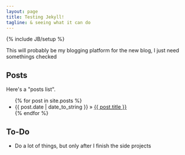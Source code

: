 ```yaml
---
layout: page
title: Testing Jekyll!
tagline: & seeing what it can do
---
```

{% include JB/setup %}

This will probably be my blogging platform for the new blog, I just need somethings checked

## Posts

Here's a "posts list".

<ul class="posts">
  {% for post in site.posts %}
    <li><span>{{ post.date | date_to_string }}</span> &raquo; <a href="{{ BASE_PATH }}{{ post.url }}">{{ post.title }}</a></li>
  {% endfor %}
</ul>

## To-Do

- Do a lot of things, but only after I finish the side projects


